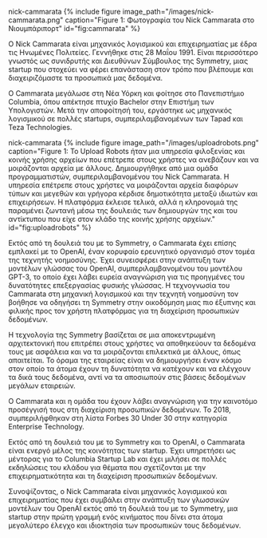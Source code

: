 nick-cammarata {% include figure image_path="/images/nick-cammarata.png" caption="Figure 1: Φωτογραφία του Nick Cammarata στο Νιουμπάριπορτ" id="fig:cammarata" %}

Ο Nick Cammarata είναι μηχανικός λογισμικού και επιχειρηματίας με έδρα τις Ηνωμένες Πολιτείες. Γεννήθηκε στις 28 Μαΐου 1991. Είναι περισσότερο γνωστός ως συνιδρυτής και Διευθύνων Σύμβουλος της Symmetry, μιας startup που στοχεύει να φέρει επανάσταση στον τρόπο που βλέπουμε και διαχειριζόμαστε τα προσωπικά μας δεδομένα.

Ο Cammarata μεγάλωσε στη Νέα Υόρκη και φοίτησε στο Πανεπιστήμιο Columbia, όπου απέκτησε πτυχίο Bachelor στην Επιστήμη των Υπολογιστών. Μετά την αποφοίτησή του, εργάστηκε ως μηχανικός λογισμικού σε πολλές startups, συμπεριλαμβανομένων των Tapad και Teza Technologies.

nick-cammarata {% include figure image_path="/images/uploadrobots.png" caption="Figure 1: Το Upload Robots ήταν μια υπηρεσία φιλοξενίας και κοινής χρήσης αρχείων που επέτρεπε στους χρήστες να ανεβάζουν και να μοιράζονται αρχεία με άλλους. Δημιουργήθηκε από μια ομάδα προγραμματιστών, συμπεριλαμβανομένου του Nick Cammarata. Η υπηρεσία επέτρεπε στους χρήστες να μοιράζονται αρχεία διαφόρων τύπων και μεγεθών και γρήγορα κέρδισε δημοτικότητα μεταξύ ιδιωτών και επιχειρήσεων. Η πλατφόρμα έκλεισε τελικά, αλλά η κληρονομιά της παραμένει ζωντανή μέσω της δουλειάς των δημιουργών της και του αντίκτυπου που είχε στον κλάδο της κοινής χρήσης αρχείων." id="fig:uploadrobots" %}

Εκτός από τη δουλειά του με το Symmetry, ο Cammarata έχει επίσης εμπλακεί με το OpenAI, έναν κορυφαίο ερευνητικό οργανισμό στον τομέα της τεχνητής νοημοσύνης. Έχει συνεισφέρει στην ανάπτυξη των μοντέλων γλώσσας του OpenAI, συμπεριλαμβανομένου του μοντέλου GPT-3, το οποίο έχει λάβει ευρεία αναγνώριση για τις προηγμένες του δυνατότητες επεξεργασίας φυσικής γλώσσας. Η τεχνογνωσία του Cammarata στη μηχανική λογισμικού και την τεχνητή νοημοσύνη τον βοήθησε να οδηγήσει τη Symmetry στην οικοδόμηση μιας πιο έξυπνης και φιλικής προς τον χρήστη πλατφόρμας για τη διαχείριση προσωπικών δεδομένων.

Η τεχνολογία της Symmetry βασίζεται σε μια αποκεντρωμένη αρχιτεκτονική που επιτρέπει στους χρήστες να αποθηκεύουν τα δεδομένα τους με ασφάλεια και να τα μοιράζονται επιλεκτικά με άλλους, όπως απαιτείται. Το όραμα της εταιρείας είναι να δημιουργήσει έναν κόσμο στον οποίο τα άτομα έχουν τη δυνατότητα να κατέχουν και να ελέγχουν τα δικά τους δεδομένα, αντί να τα αποσιωπούν στις βάσεις δεδομένων μεγάλων εταιρειών.

Ο Cammarata και η ομάδα του έχουν λάβει αναγνώριση για την καινοτόμο προσέγγισή τους στη διαχείριση προσωπικών δεδομένων. Το 2018, συμπεριλήφθηκαν στη λίστα Forbes 30 Under 30 στην κατηγορία Enterprise Technology.

Εκτός από τη δουλειά του με το Symmetry και το OpenAI, ο Cammarata είναι ενεργό μέλος της κοινότητας των startup. Έχει υπηρετήσει ως μέντορας για το Columbia Startup Lab και έχει μιλήσει σε πολλές εκδηλώσεις του κλάδου για θέματα που σχετίζονται με την επιχειρηματικότητα και τη διαχείριση προσωπικών δεδομένων.

Συνοψίζοντας, ο Nick Cammarata είναι μηχανικός λογισμικού και επιχειρηματίας που έχει συμβάλει στην ανάπτυξη των γλωσσικών μοντέλων του OpenAI εκτός από τη δουλειά του με το Symmetry, μια startup στην πρώτη γραμμή ενός κινήματος που δίνει στα άτομα μεγαλύτερο έλεγχο και ιδιοκτησία των προσωπικών τους δεδομένων.
